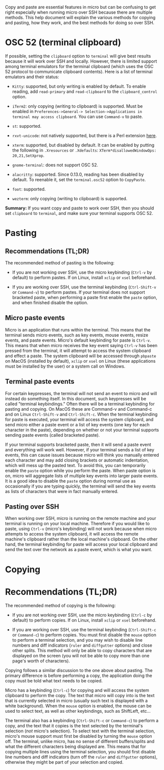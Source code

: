 Copy and paste are essential features in micro but can be
confusing to get right especially when running micro over SSH
because there are multiple methods. This help document will explain
the various methods for copying and pasting, how they work,
and the best methods for doing so over SSH.

# OSC 52 (terminal clipboard)

If possible, setting the `clipboard` option to `terminal` will give
best results because it will work over SSH and locally. However, there
is limited support among terminal emulators for the terminal clipboard
(which uses the OSC 52 protocol to communicate clipboard contents).
Here is a list of terminal emulators and their status:

* `Kitty`: supported, but only writing is enabled by default. To enable
   reading, add `read-primary` and `read-clipboard` to the
   `clipboard_control` option.

* `iTerm2`: only copying (writing to clipboard) is supported. Must be enabled in
   `Preferences->General-> Selection->Applications in terminal may access clipboard`.
   You can use `Command-v` to paste.

* `st`: supported.

* `rxvt-unicode`: not natively supported, but there is a Perl extension
   [here](http://anti.teamidiot.de/static/nei/*/Code/urxvt/).

* `xterm`: supported, but disabled by default. It can be enabled by putting
   the following in `.Xresources` or `.Xdefaults`:
   `XTerm*disallowedWindowOps: 20,21,SetXprop`.

* `gnome-terminal`: does not support OSC 52.

* `alacritty`: supported. Since 0.13.0, reading has been disabled by default.
   To reenable it, set the `terminal.osc52` option to `CopyPaste`.

* `foot`: supported.

* `wezterm`: only copying (writing to clipboard) is supported.


**Summary:** If you want copy and paste to work over SSH, then you
should set `clipboard` to `terminal`, and make sure your terminal
supports OSC 52.

# Pasting

## Recommendations (TL;DR)

The recommended method of pasting is the following:

* If you are not working over SSH, use the micro keybinding (`Ctrl-v`
  by default) to perform pastes. If on Linux, install `xclip` or
  `xsel` beforehand.

* If you are working over SSH, use the terminal keybinding
  (`Ctrl-Shift-v` or `Command-v`) to perform pastes. If your terminal
  does not support bracketed paste, when performing a paste first
  enable the `paste` option, and when finished disable the option.

## Micro paste events

Micro is an application that runs within the terminal. This means
that the terminal sends micro events, such as key events, mouse
events, resize events, and paste events. Micro's default keybinding
for paste is `Ctrl-v`. This means that when micro receives the key
event saying `Ctrl-v` has been pressed from the terminal, it will
attempt to access the system clipboard and effect a paste. The
system clipboard will be accessed through `pbpaste` on MacOS
(installed by default), `xclip` or `xsel` on Linux (these
applications must be installed by the user) or a system call on
Windows.

## Terminal paste events

For certain keypresses, the terminal will not send an event to
micro and will instead do something itself. In this document,
such keypresses will be called "terminal keybindings." Often
there will be a terminal keybinding for pasting and copying. On
MacOS these are Command-v and Command-c and on Linux `Ctrl-Shift-v`
and `Ctrl-Shift-c`. When the terminal keybinding for paste is
executed, your terminal will access the system clipboard, and send
micro either a paste event or a list of key events (one key for each
character in the paste), depending on whether or not your terminal
supports sending paste events (called bracketed paste).

If your terminal supports bracketed paste, then it will send a paste
event and everything will work well. However, if your terminal
sends a list of key events, this can cause issues because micro
will think you manually entered each character and may add closing
brackets or automatic indentation, which will mess up the pasted
text. To avoid this, you can temporarily enable the `paste` option
while you perform the paste. When paste option is on, micro will
aggregate lists of multiple key events into larger paste events.
It is a good idea to disable the `paste` option during normal use
as occasionally if you are typing quickly, the terminal will send
the key events as lists of characters that were in fact manually
entered.

## Pasting over SSH

When working over SSH, micro is running on the remote machine and
your terminal is running on your local machine. Therefore if you
would like to paste, using `Ctrl-v` (micro's keybinding) will not
work because when micro attempts to access the system clipboard,
it will access the remote machine's clipboard rather than the local
machine's clipboard. On the other hand, the terminal keybinding
for paste will access your local clipboard and send the text over
the network as a paste event, which is what you want.

# Copying

# Recommendations (TL;DR)

The recommended method of copying is the following:

* If you are not working over SSH, use the micro keybinding (`Ctrl-c` by
  default) to perform copies. If on Linux, install `xclip` or `xsel`
  beforehand.

* If you are working over SSH, use the terminal keybinding
  (`Ctrl-Shift-c` or `Command-c`) to perform copies. You must first disable
  the `mouse` option to perform a terminal selection, and you may wish
  to disable line numbers and diff indicators (`ruler` and `diffgutter`
  options) and close other splits. This method will only be able to copy
  characters that are displayed on the screen (you will not be able to
  copy more than one page's worth of characters).

Copying follows a similar discussion to the one above about pasting.
The primary difference is before performing a copy, the application
doing the copy must be told what text needs to be copied.

Micro has a keybinding (`Ctrl-c`) for copying and will access the system
clipboard to perform the copy. The text that micro will copy into is
the text that is currently selected in micro (usually such text is
displayed with a white background). When the `mouse` option is enabled,
the mouse can be used to select text, as well as other keybindings,
such as ShiftLeft, etc...

The terminal also has a keybinding (`Ctrl-Shift-c` or `Command-c`) to perform
a copy, and the text that it copies is the text selected by the terminal's
selection (*not* micro's selection). To select text with the terminal
selection, micro's mouse support must first be disabled by turning the
`mouse` option off. The terminal, unlike micro, has no sense of different
buffers/splits and what the different characters being displayed are. This
means that for copying multiple lines using the terminal selection, you
should first disable line numbers and diff indicators (turn off the `ruler`
and `diffgutter` options), otherwise they might be part of your selection
and copied.
